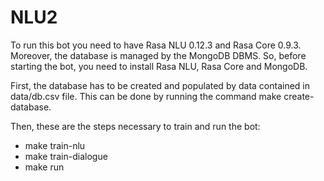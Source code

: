 # NLU2

To run this bot you need to have Rasa NLU 0.12.3 and Rasa Core 0.9.3. Moreover, the database is managed by the MongoDB DBMS. So, before starting the bot, you need to install Rasa NLU, Rasa Core and MongoDB. 

First, the database has to be created and populated by data contained in data/db.csv file. This can be done by running the command make create-database.

Then, these are the steps necessary to train and run the bot:
- make train-nlu
- make train-dialogue
- make run